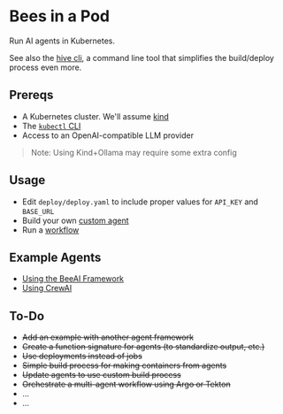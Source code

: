 # Bees in a Pod

Run AI agents in Kubernetes.

See also the [hive cli](https://github.com/psschwei/hive-cli), a command line tool that simplifies the build/deploy process even more.

## Prereqs

* A Kubernetes cluster. We'll assume [kind](https://kind.sigs.k8s.io/)
* The [`kubectl` CLI](https://kubectl.docs.kubernetes.io/)
* Access to an OpenAI-compatible LLM provider

> Note: Using Kind+Ollama may require some extra config

## Usage

* Edit `deploy/deploy.yaml` to include proper values for `API_KEY` and `BASE_URL`
* Build your own [custom agent](agents/custom-agent/README.md)
* Run a [workflow](workflows/README.md)

## Example Agents

* [Using the BeeAI Framework](agents/bee-agent)
* [Using CrewAI](agents/crew-agent)


## To-Do

* ~~Add an example with another agent framework~~
* ~~Create a function signature for agents (to standardize output, etc.)~~
* ~~Use deployments instead of jobs~~
* ~~Simple build process for making containers from agents~~
* ~~Update agents to use custom build process~~
* ~~Orchestrate a multi-agent workflow using Argo or Tekton~~
* ...
* ...
